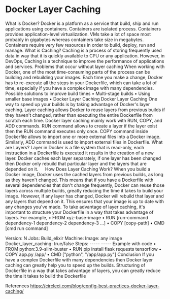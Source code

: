 # Docker Layer Caching
What is Docker?
Docker is a platform as a service that build, ship and run applications using containers. Containers are isolated process. Containers provides application-level virtualization. VMs take a lot of space most probably in gigabytes whereas containers take size in megabytes. Containers require very few resources in order to build, deploy, run and manage. 
What is Caching?
Caching is a process of storing frequently used data in way that it is quickly available to CPU or any application. However, in DevOps, Caching is a technique to improve the performance of applications and services.
Problems that occur without layer caching
When working with Docker, one of the most time-consuming parts of the process can be building and rebuilding your images. Each time you make a change, Docker has to re-execute all the steps in your Dockerfile, which can take a lot of time, especially if you have a complex image with many dependencies.
Possible solutions to improve build times
•	Multi-stage builds
•	Using smaller base images
•	Docker Layer Caching
Docker Layer Caching
One way to speed up your builds is by taking advantage of Docker's layer caching. Layer caching allows Docker to reuse layers from previous builds if they haven't changed, rather than executing the entire Dockerfile from scratch each time.
Docker layer caching mainly work with RUN, COPY, and ADD commands. RUN command allows to create a layer if the layer exist then the RUN command executes only once. COPY command inside Dockerfile allows to import one or more external files into a Docker image. Similarly, ADD command is used to import external files in Dockerfile.
What are Layers?
Layer in Docker is a file system that is read-only, each instruction in a Dockerfile is executed it results in the creation of a new layer.
Docker caches each layer separately, if one layer has been changed then Docker only rebuild that particular layer and the layers that are depended on it. 
 
How Does Layer Caching Work?
When you build a Docker image, Docker uses the cached layers from previous builds, as long as they haven't changed. This means that if you have a Dockerfile with several dependencies that don't change frequently, Docker can reuse those layers across multiple builds, greatly reducing the time it takes to build your image.
However, if any layer has changed, Docker will rebuild that layer and any layers that depend on it. This ensures that your image is up to date with any changes you've made.
To take advantage of layer caching, it's important to structure your Dockerfile in a way that takes advantage of layers. For example,
•	FROM xyz-base-image
•	RUN [run-command dependency-1 dependency-2 dependency-3 …] 
•	COPY [copy-path]
•	CMD [cmd run command]

Version: N
Jobs:
Build_elixir
Machine:
	Image: any image
	Docker_layer_caching: true/false
Steps:
	-----
	-----
Example with code
•	FROM python:3.9-slim-buster 
•	RUN pip install flask requests tensorflow
•	COPY app.py /app/ 
•	CMD ["python", "/app/app.py"] 
Conclusion
If you have a complex Dockerfile with many dependencies then Docker layer caching can greatly help you to speed up the builds. Structuring of Dockerfile in a way that takes advantage of layers, you can greatly reduce the time it takes to build the Dockerfile

References
https://circleci.com/blog/config-best-practices-docker-layer-caching/

